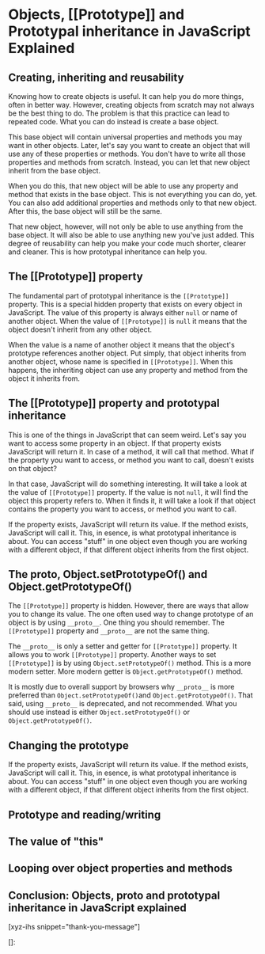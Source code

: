 # Objects, [[Prototype]] and Prototypal inheritance in JavaScript Explained
<!--more-->
<!--
Table of Contents:
## h2
### h3
### h3
## h2
## Conclusion: [...] ...
-->

## Creating, inheriting and reusability

Knowing how to create objects is useful. It can help you do more things, often in better way. However, creating objects from scratch may not always be the best thing to do. The problem is that this practice can lead to repeated code. What you can do instead is create a base object.

This base object will contain universal properties and methods you may want in other objects. Later, let's say you want to create an object that will use any of these properties or methods. You don't have to write all those properties and methods from scratch. Instead, you can let that new object inherit from the base object.

When you do this, that new object will be able to use any property and method that exists in the base object. This is not everything you can do, yet. You can also add additional properties and methods only to that new object. After this, the base object will still be the same.

That new object, however, will not only be able to use anything from the base object. It will also be able to use anything new you've just added. This degree of reusability can help you make your code much shorter, clearer and cleaner. This is how prototypal inheritance can help you.

## The [[Prototype]] property

The fundamental part of prototypal inheritance is the `[[Prototype]]` property. This is a special hidden property that exists on every object in JavaScript. The value of this property is always either `null` or name of another object. When the value of `[[Prototype]]` is `null` it means that the object doesn't inherit from any other object.

When the value is a name of another object it means that the object's prototype references another object. Put simply, that object inherits from another object, whose name is specified in `[[Prototype]]`. When this happens, the inheriting object can use any property and method from the object it inherits from.

## The [[Prototype]] property and prototypal inheritance

This is one of the things in JavaScript that can seem weird. Let's say you want to access some property in an object. If that property exists JavaScript will return it. In case of a method, it will call that method. What if the property you want to access, or method you want to call, doesn't exists on that object?

In that case, JavaScript will do something interesting. It will take a look at the value of `[[Prototype]]` property. If the value is not `null`, it will find the object this property refers to. When it finds it, it will take a look if that object contains the property you want to access, or method you want to call.

If the property exists, JavaScript will return its value. If the method exists, JavaScript will call it. This, in esence, is what prototypal inheritance is about. You can access "stuff" in one object even though you are working with a different object, if that different object inherits from the first object.

## The __proto__, Object.setPrototypeOf() and Object.getPrototypeOf()

The `[[Prototype]]` property is hidden. However, there are ways that allow you to change its value. The one often used way to change prototype of an object is by using `__proto__`. One thing you should remember. The `[[Prototype]]` property and `__proto__` are not the same thing.

The `__proto__` is only a setter and getter for `[[Prototype]]` property. It allows you to work `[[Prototype]]` property. Another ways to set `[[Prototype]]` is by using `Object.setPrototypeOf()` method. This is a more modern setter. More modern getter is `Object.getPrototypeOf()` method.

It is mostly due to overall support by browsers why `__proto__` is more preferred than `Object.setPrototypeOf()`and `Object.getPrototypeOf()`. That said, using `__proto__` is deprecated, and not recommended. What you should use instead is either `Object.setPrototypeOf()` or `Object.getPrototypeOf()`.

## Changing the prototype



If the property exists, JavaScript will return its value. If the method exists, JavaScript will call it. This, in esence, is what prototypal inheritance is about. You can access "stuff" in one object even though you are working with a different object, if that different object inherits from the first object.
## Prototype and reading/writing

## The value of "this"

## Looping over object properties and methods

## Conclusion: Objects, __proto__ and prototypal inheritance in JavaScript explained

[xyz-ihs snippet="thank-you-message"]

<!-- ### Links -->
[]:

<!--
### Meta:
-
-->

<!--
### Keywords:
-
-->

<!--
### Resources:
- https://javascript.info/prototype-inheritance
- https://blog.alexdevero.com/javascript-objects-pt2/#looping-over-javascript-objects
- https://developer.mozilla.org/en-US/docs/Web/JavaScript/Inheritance_and_the_prototype_chain
-->
